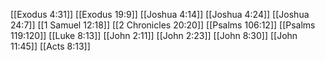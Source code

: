 [[Exodus 4:31]]
[[Exodus 19:9]]
[[Joshua 4:14]]
[[Joshua 4:24]]
[[Joshua 24:7]]
[[1 Samuel 12:18]]
[[2 Chronicles 20:20]]
[[Psalms 106:12]]
[[Psalms 119:120]]
[[Luke 8:13]]
[[John 2:11]]
[[John 2:23]]
[[John 8:30]]
[[John 11:45]]
[[Acts 8:13]]
